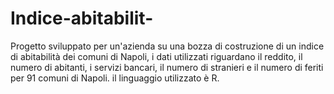 # Indice-abitabilit-
Progetto sviluppato per un'azienda su una bozza di costruzione di un indice di abitabilità dei comuni di Napoli, i dati utilizzati riguardano il reddito,
il numero di abitanti, i servizi bancari, il numero di stranieri e il numero di feriti per 91 comuni di Napoli. il linguaggio utilizzato è R.
